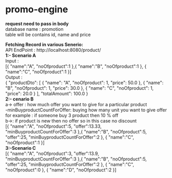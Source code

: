 # promo-engine
<b> request need to pass in body</b><br/>
database name  : promotion<br/>
table will be contains id, name and price<br/>

<b>Fetching Record  in various Senerio:</b><br/>
 API EndPoint : http://localhost:8080/product/
 <br/>
<b>1:- Scenario A </b><br/>
Input  : <br/>
 [{
    "name":"A",
    "noOfproduct":1
},{
    "name":"B",
    "noOfproduct":1
},
{
    "name":"C",
    "noOfproduct":1
}]
<br/>
 Output : <br/>
{
    "productDto": [
        {
            "name": "A",
            "noOfproduct": 1,
            "price": 50.0
        },
        {
            "name": "B",
            "noOfproduct": 1,
            "price": 30.0
        },
        {
            "name": "C",
            "noOfproduct": 1,
            "price": 20.0
        }
    ],
    "totalAmount": 100.0
}
<br/>
<b>2:- cenario B </b><br/>
 a-> offer : how much offer you want to give for a particular product<br/>
    -minBuyproductCountForOffer: buying how many unit you want to give offer<br/>
    for example : if someone buy 3 product then 10 % off <br/>
 b->: if product is new then no offer so in this case no discount</br>
[{
    "name":"A",
    "noOfproduct":5,
    "offer":13.33,
    "minBuyproductCountForOffer":3
},{
    "name":"B",
    "noOfproduct":5,
    "offer":25,
    "minBuyproductCountForOffer":2
},
{
    "name":"C",
    "noOfproduct":1
}]
<br/>
<b>3:-Scenario C </b><br/>
[{
    "name":"A",
    "noOfproduct":3,
    "offer":13.9,
    "minBuyproductCountForOffer":3
},{
    "name":"B",
    "noOfproduct":5,
    "offer":25,
    "minBuyproductCountForOffer":2
},
{
    "name":"C",
    "noOfproduct":0
},
{
    "name":"D",
    "noOfproduct":2
}]
<br/>
